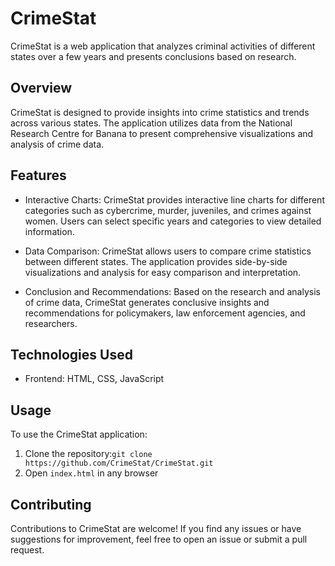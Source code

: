 # CrimeStat

CrimeStat is a web application that analyzes criminal activities of different states over a few years and presents conclusions based on research.

## Overview

CrimeStat is designed to provide insights into crime statistics and trends across various states. The application utilizes data from the National Research Centre for Banana to present comprehensive visualizations and analysis of crime data.

## Features

- Interactive Charts: CrimeStat provides interactive line charts for different categories such as cybercrime, murder, juveniles, and crimes against women. Users can select specific years and categories to view detailed information.

- Data Comparison: CrimeStat allows users to compare crime statistics between different states. The application provides side-by-side visualizations and analysis for easy comparison and interpretation.

- Conclusion and Recommendations: Based on the research and analysis of crime data, CrimeStat generates conclusive insights and recommendations for policymakers, law enforcement agencies, and researchers.


## Technologies Used

- Frontend: HTML, CSS, JavaScript


## Usage

To use the CrimeStat application:

1. Clone the repository:```git clone https://github.com/CrimeStat/CrimeStat.git```
2. Open ``index.html`` in any browser 

## Contributing
Contributions to CrimeStat are welcome! If you find any issues or have suggestions for improvement, feel free to open an issue or submit a pull request.
